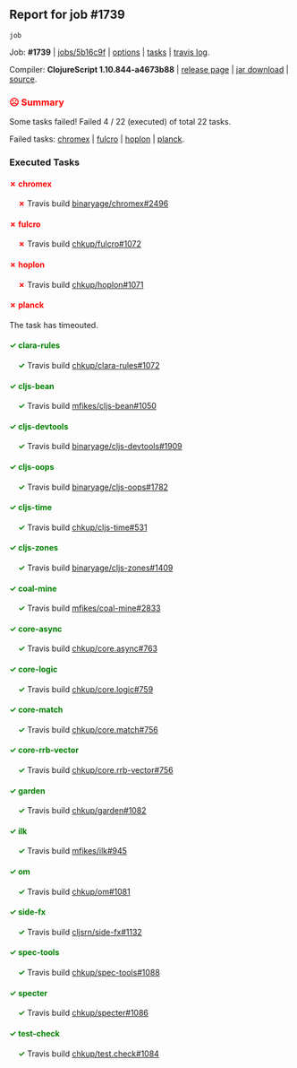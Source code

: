 ## Report for job #1739
```
job
```


Job: **#1739** | [jobs/5b16c9f](https://github.com/cljs-oss/canary/commit/5b16c9f710290b88153a8eaaa18cf5b81d9e4e1f) | [options](options.edn) | [tasks](tasks.edn) | [travis log](https://travis-ci.org/cljs-oss/canary/builds/765933453).

Compiler: **ClojureScript 1.10.844-a4673b88** | [release page](https://github.com/cljs-oss/canary/releases/tag/r1.10.844-a4673b88) | [jar download](https://github.com/cljs-oss/canary/releases/download/r1.10.844-a4673b88/clojurescript-1.10.844-a4673b88.jar) | [source](https://github.com/clojure/clojurescript/commit/a4673b880756531ac5690f7b4721ad76c0810327).

### <b style='color:red'>☹ Summary</b>

Some tasks failed! Failed 4 / 22 (executed) of total 22 tasks.

Failed tasks: [chromex](#-chromex) | [fulcro](#-fulcro) | [hoplon](#-hoplon) | [planck](#-planck).

### Executed Tasks

#### <b style='color:red'>&#x2717; chromex</b>
&nbsp;&nbsp;&nbsp;&nbsp;<b style='color:red'>&#x2717;</b> Travis build [binaryage/chromex#2496](https://travis-ci.org/binaryage/chromex/builds/765933553)<br>

#### <b style='color:red'>&#x2717; fulcro</b>
&nbsp;&nbsp;&nbsp;&nbsp;<b style='color:red'>&#x2717;</b> Travis build [chkup/fulcro#1072](https://travis-ci.org/chkup/fulcro/builds/765933603)<br>

#### <b style='color:red'>&#x2717; hoplon</b>
&nbsp;&nbsp;&nbsp;&nbsp;<b style='color:red'>&#x2717;</b> Travis build [chkup/hoplon#1071](https://travis-ci.org/chkup/hoplon/builds/765933634)<br>

#### <b style='color:red'>&#x2717; planck</b>
The task has timeouted.

#### <b style='color:green'>&#x2713; clara-rules</b>
&nbsp;&nbsp;&nbsp;&nbsp;<b style='color:green'>&#x2713;</b> Travis build [chkup/clara-rules#1072](https://travis-ci.org/chkup/clara-rules/builds/765933555)<br>

#### <b style='color:green'>&#x2713; cljs-bean</b>
&nbsp;&nbsp;&nbsp;&nbsp;<b style='color:green'>&#x2713;</b> Travis build [mfikes/cljs-bean#1050](https://travis-ci.org/mfikes/cljs-bean/builds/765933568)<br>

#### <b style='color:green'>&#x2713; cljs-devtools</b>
&nbsp;&nbsp;&nbsp;&nbsp;<b style='color:green'>&#x2713;</b> Travis build [binaryage/cljs-devtools#1909](https://travis-ci.org/binaryage/cljs-devtools/builds/765933562)<br>

#### <b style='color:green'>&#x2713; cljs-oops</b>
&nbsp;&nbsp;&nbsp;&nbsp;<b style='color:green'>&#x2713;</b> Travis build [binaryage/cljs-oops#1782](https://travis-ci.org/binaryage/cljs-oops/builds/765933572)<br>

#### <b style='color:green'>&#x2713; cljs-time</b>
&nbsp;&nbsp;&nbsp;&nbsp;<b style='color:green'>&#x2713;</b> Travis build [chkup/cljs-time#531](https://travis-ci.org/chkup/cljs-time/builds/765933577)<br>

#### <b style='color:green'>&#x2713; cljs-zones</b>
&nbsp;&nbsp;&nbsp;&nbsp;<b style='color:green'>&#x2713;</b> Travis build [binaryage/cljs-zones#1409](https://travis-ci.org/binaryage/cljs-zones/builds/765933580)<br>

#### <b style='color:green'>&#x2713; coal-mine</b>
&nbsp;&nbsp;&nbsp;&nbsp;<b style='color:green'>&#x2713;</b> Travis build [mfikes/coal-mine#2833](https://travis-ci.org/mfikes/coal-mine/builds/765933585)<br>

#### <b style='color:green'>&#x2713; core-async</b>
&nbsp;&nbsp;&nbsp;&nbsp;<b style='color:green'>&#x2713;</b> Travis build [chkup/core.async#763](https://travis-ci.org/chkup/core.async/builds/765933591)<br>

#### <b style='color:green'>&#x2713; core-logic</b>
&nbsp;&nbsp;&nbsp;&nbsp;<b style='color:green'>&#x2713;</b> Travis build [chkup/core.logic#759](https://travis-ci.org/chkup/core.logic/builds/765933593)<br>

#### <b style='color:green'>&#x2713; core-match</b>
&nbsp;&nbsp;&nbsp;&nbsp;<b style='color:green'>&#x2713;</b> Travis build [chkup/core.match#756](https://travis-ci.org/chkup/core.match/builds/765933597)<br>

#### <b style='color:green'>&#x2713; core-rrb-vector</b>
&nbsp;&nbsp;&nbsp;&nbsp;<b style='color:green'>&#x2713;</b> Travis build [chkup/core.rrb-vector#756](https://travis-ci.org/chkup/core.rrb-vector/builds/765933599)<br>

#### <b style='color:green'>&#x2713; garden</b>
&nbsp;&nbsp;&nbsp;&nbsp;<b style='color:green'>&#x2713;</b> Travis build [chkup/garden#1082](https://travis-ci.org/chkup/garden/builds/765933640)<br>

#### <b style='color:green'>&#x2713; ilk</b>
&nbsp;&nbsp;&nbsp;&nbsp;<b style='color:green'>&#x2713;</b> Travis build [mfikes/ilk#945](https://travis-ci.org/mfikes/ilk/builds/765933644)<br>

#### <b style='color:green'>&#x2713; om</b>
&nbsp;&nbsp;&nbsp;&nbsp;<b style='color:green'>&#x2713;</b> Travis build [chkup/om#1081](https://travis-ci.org/chkup/om/builds/765933642)<br>

#### <b style='color:green'>&#x2713; side-fx</b>
&nbsp;&nbsp;&nbsp;&nbsp;<b style='color:green'>&#x2713;</b> Travis build [cljsrn/side-fx#1132](https://travis-ci.org/cljsrn/side-fx/builds/765933623)<br>

#### <b style='color:green'>&#x2713; spec-tools</b>
&nbsp;&nbsp;&nbsp;&nbsp;<b style='color:green'>&#x2713;</b> Travis build [chkup/spec-tools#1088](https://travis-ci.org/chkup/spec-tools/builds/765933629)<br>

#### <b style='color:green'>&#x2713; specter</b>
&nbsp;&nbsp;&nbsp;&nbsp;<b style='color:green'>&#x2713;</b> Travis build [chkup/specter#1086](https://travis-ci.org/chkup/specter/builds/765933618)<br>

#### <b style='color:green'>&#x2713; test-check</b>
&nbsp;&nbsp;&nbsp;&nbsp;<b style='color:green'>&#x2713;</b> Travis build [chkup/test.check#1084](https://travis-ci.org/chkup/test.check/builds/765933632)<br>